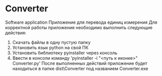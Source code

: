 # Converter
Software application
Приложение для перевода единиц измерения
Для корректной работы приложения необходимо выполнить следующие действия:
1. Скачать файлы в одну пустую папку
2. Установить язык python на свой ПК
3. Установить библиотеку pyinstaller через консоль
4. Ввести в консоли команду 'pyinstaller -i "<путь к иконке>" Converter.py'
После выполненных действий приложение будет находиться в папке dist\Converter под названием Converter.exe
